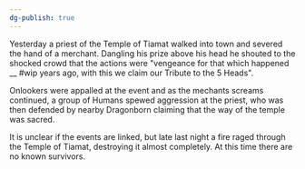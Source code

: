 ```yaml
---
dg-publish: true
---
```


Yesterday a priest of the Temple of Tiamat walked into town and severed the hand of a merchant. Dangling his prize above his head he shouted to the shocked crowd that the actions were "vengeance for that which happened __ #wip years ago, with this we claim our Tribute to the 5 Heads". 

Onlookers were appalled at the event and as the mechants screams continued, a group of Humans spewed aggression at the priest, who was then defended by nearby Dragonborn claiming that the way of the temple was sacred.

It is unclear if the events are linked, but late last night a fire raged through the Temple of Tiamat, destroying it almost completely. At this time there are no known survivors.